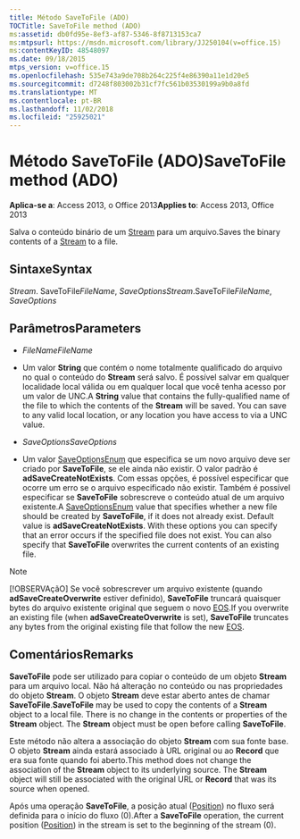 ```yaml
---
title: Método SaveToFile (ADO)
TOCTitle: SaveToFile method (ADO)
ms:assetid: db0fd95e-8ef3-af87-5346-8f8713153ca7
ms:mtpsurl: https://msdn.microsoft.com/library/JJ250104(v=office.15)
ms:contentKeyID: 48548097
ms.date: 09/18/2015
mtps_version: v=office.15
ms.openlocfilehash: 535e743a9de708b264c225f4e86390a11e1d20e5
ms.sourcegitcommit: d7248f803002b31cf7fc561b03530199a9b0a8fd
ms.translationtype: MT
ms.contentlocale: pt-BR
ms.lasthandoff: 11/02/2018
ms.locfileid: "25925021"
---
```

# <a name="savetofile-method-ado"></a><span data-ttu-id="ab7f6-102">Método SaveToFile (ADO)</span><span class="sxs-lookup"><span data-stu-id="ab7f6-102">SaveToFile method (ADO)</span></span>


<span data-ttu-id="ab7f6-103">**Aplica-se a**: Access 2013, o Office 2013</span><span class="sxs-lookup"><span data-stu-id="ab7f6-103">**Applies to**: Access 2013, Office 2013</span></span>



<span data-ttu-id="ab7f6-104">Salva o conteúdo binário de um [Stream](stream-object-ado.md) para um arquivo.</span><span class="sxs-lookup"><span data-stu-id="ab7f6-104">Saves the binary contents of a [Stream](stream-object-ado.md) to a file.</span></span>

## <a name="syntax"></a><span data-ttu-id="ab7f6-105">Sintaxe</span><span class="sxs-lookup"><span data-stu-id="ab7f6-105">Syntax</span></span>

<span data-ttu-id="ab7f6-106">*Stream*. SaveToFile*FileName*, *SaveOptions*</span><span class="sxs-lookup"><span data-stu-id="ab7f6-106">*Stream*.SaveToFile*FileName*, *SaveOptions*</span></span>

## <a name="parameters"></a><span data-ttu-id="ab7f6-107">Parâmetros</span><span class="sxs-lookup"><span data-stu-id="ab7f6-107">Parameters</span></span>

  - <span data-ttu-id="ab7f6-108">*FileName*</span><span class="sxs-lookup"><span data-stu-id="ab7f6-108">*FileName*</span></span>

  - <span data-ttu-id="ab7f6-p101">Um valor **String** que contém o nome totalmente qualificado do arquivo no qual o conteúdo do **Stream** será salvo. É possível salvar em qualquer localidade local válida ou em qualquer local que você tenha acesso por um valor de UNC.</span><span class="sxs-lookup"><span data-stu-id="ab7f6-p101">A **String** value that contains the fully-qualified name of the file to which the contents of the **Stream** will be saved. You can save to any valid local location, or any location you have access to via a UNC value.</span></span>

  - <span data-ttu-id="ab7f6-111">*SaveOptions*</span><span class="sxs-lookup"><span data-stu-id="ab7f6-111">*SaveOptions*</span></span>

  - <span data-ttu-id="ab7f6-p102">Um valor [SaveOptionsEnum](saveoptionsenum.md) que especifica se um novo arquivo deve ser criado por **SaveToFile**, se ele ainda não existir. O valor padrão é **adSaveCreateNotExists**. Com essas opções, é possível especificar que ocorre um erro se o arquivo especificado não existir. Também é possível especificar se **SaveToFile** sobrescreve o conteúdo atual de um arquivo existente.</span><span class="sxs-lookup"><span data-stu-id="ab7f6-p102">A [SaveOptionsEnum](saveoptionsenum.md) value that specifies whether a new file should be created by **SaveToFile**, if it does not already exist. Default value is **adSaveCreateNotExists**. With these options you can specify that an error occurs if the specified file does not exist. You can also specify that **SaveToFile** overwrites the current contents of an existing file.</span></span>


> [!NOTE]
> <P><span data-ttu-id="ab7f6-116">[!OBSERVAçãO] Se você sobrescrever um arquivo existente (quando <STRONG>adSaveCreateOverwrite</STRONG> estiver definido), <STRONG>SaveToFile</STRONG> truncará quaisquer bytes do arquivo existente original que seguem o novo <A href="eos-property-ado.md">EOS</A>.</span><span class="sxs-lookup"><span data-stu-id="ab7f6-116">If you overwrite an existing file (when <STRONG>adSaveCreateOverwrite</STRONG> is set), <STRONG>SaveToFile</STRONG> truncates any bytes from the original existing file that follow the new <A href="eos-property-ado.md">EOS</A>.</span></span></P>



## <a name="remarks"></a><span data-ttu-id="ab7f6-117">Comentários</span><span class="sxs-lookup"><span data-stu-id="ab7f6-117">Remarks</span></span>

<span data-ttu-id="ab7f6-p103">**SaveToFile** pode ser utilizado para copiar o conteúdo de um objeto **Stream** para um arquivo local. Não há alteração no conteúdo ou nas propriedades do objeto **Stream**. O objeto **Stream** deve estar aberto antes de chamar **SaveToFile**.</span><span class="sxs-lookup"><span data-stu-id="ab7f6-p103">**SaveToFile** may be used to copy the contents of a **Stream** object to a local file. There is no change in the contents or properties of the **Stream** object. The **Stream** object must be open before calling **SaveToFile**.</span></span>

<span data-ttu-id="ab7f6-p104">Este método não altera a associação do objeto **Stream** com sua fonte base. O objeto **Stream** ainda estará associado à URL original ou ao **Record** que era sua fonte quando foi aberto.</span><span class="sxs-lookup"><span data-stu-id="ab7f6-p104">This method does not change the association of the **Stream** object to its underlying source. The **Stream** object will still be associated with the original URL or **Record** that was its source when opened.</span></span>

<span data-ttu-id="ab7f6-123">Após uma operação **SaveToFile**, a posição atual ([Position](position-property-ado.md)) no fluxo será definida para o início do fluxo (0).</span><span class="sxs-lookup"><span data-stu-id="ab7f6-123">After a **SaveToFile** operation, the current position ([Position](position-property-ado.md)) in the stream is set to the beginning of the stream (0).</span></span>

